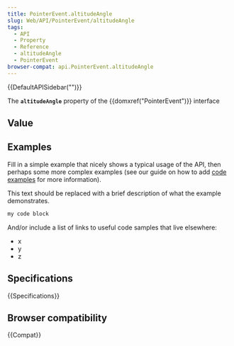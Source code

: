 ```yaml
---
title: PointerEvent.altitudeAngle
slug: Web/API/PointerEvent/altitudeAngle
tags:
  - API
  - Property
  - Reference
  - altitudeAngle
  - PointerEvent
browser-compat: api.PointerEvent.altitudeAngle
---
```

{{DefaultAPISidebar("")}}

The **`altitudeAngle`** property of the {{domxref("PointerEvent")}} interface 

## Value



## Examples

Fill in a simple example that nicely shows a typical usage of the API, then perhaps some more complex examples (see our guide on how to add [code examples](/en-US/docs/MDN/Contribute/Structures/Code_examples) for more information).

This text should be replaced with a brief description of what the example demonstrates.

```js
my code block
```

And/or include a list of links to useful code samples that live elsewhere:

*   x
*   y
*   z

## Specifications

{{Specifications}}

## Browser compatibility

{{Compat}}


